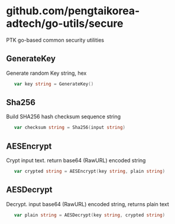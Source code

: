 # github.com/pengtaikorea-adtech/go-utils/secure

PTK go-based common security utilities

## GenerateKey

 Generate random Key string, hex

 ```go
	var key string = GenerateKey()
 ```



## Sha256

 Build SHA256 hash checksum sequence string

 ```go
	var checksum string = Sha256(input string)
```


## AESEncrypt

 Crypt input text. return base64 (RawURL) encoded string

 ```go
	var crypted string = AESEncrypt(key string, plain string)
 ```

## AESDecrypt

 Decrypt. input base64 (RawURL) encoded string, returns plain text

 ```go
	var plain string = AESDecrypt(key string, crypted string)
 ```
